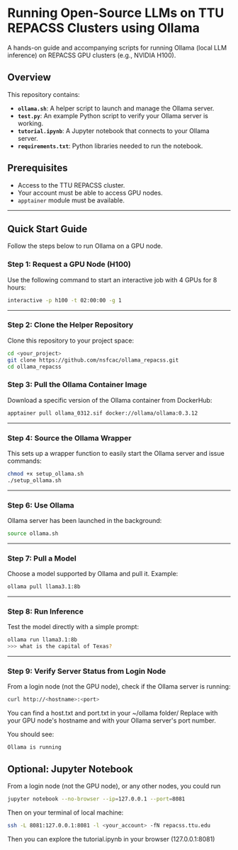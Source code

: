 # Running Open-Source LLMs on TTU REPACSS Clusters using Ollama

A hands-on guide and accompanying scripts for running Ollama (local LLM inference) on REPACSS GPU clusters (e.g., NVIDIA H100).

## Overview

This repository contains:

- **`ollama.sh`**: A helper script to launch and manage the Ollama server.  
- **`test.py`**: An example Python script to verify your Ollama server is working.
- **`tutorial.ipynb`**: A Jupyter notebook that connects to your Ollama server.
- **`requirements.txt`**: Python libraries needed to run the notebook.

## Prerequisites

- Access to the TTU REPACSS cluster.
- Your account must be able to access GPU nodes.
- `apptainer` module must be available.

---

## Quick Start Guide

Follow the steps below to run Ollama on a GPU node.

### Step 1: Request a GPU Node (H100)

Use the following command to start an interactive job with 4 GPUs for 8 hours:

```bash
interactive -p h100 -t 02:00:00 -g 1
```

---

### Step 2: Clone the Helper Repository

Clone this repository to your project space:

```bash
cd <your_project>
git clone https://github.com/nsfcac/ollama_repacss.git
cd ollama_repacss
```

### Step 3: Pull the Ollama Container Image

Download a specific version of the Ollama container from DockerHub:

```bash
apptainer pull ollama_0312.sif docker://ollama/ollama:0.3.12
```

---

### Step 4: Source the Ollama Wrapper

This sets up a wrapper function to easily start the Ollama server and issue commands:

```bash
chmod +x setup_ollama.sh
./setup_ollama.sh
```

---

### Step 6: Use Ollama

Ollama server has been launched in the background:

```bash
source ollama.sh
```

---

### Step 7: Pull a Model

Choose a model supported by Ollama and pull it. Example:

```bash
ollama pull llama3.1:8b
```

---

### Step 8: Run Inference

Test the model directly with a simple prompt:

```bash
ollama run llama3.1:8b
>>> what is the capital of Texas?
```

---

### Step 9: Verify Server Status from Login Node

From a login node (not the GPU node), check if the Ollama server is running:

```bash
curl http://<hostname>:<port>
```
You can find a host.txt and port.txt in your ~/ollama folder/ Replace <hostname> with your GPU node's hostname and <port> with your Ollama server's port number. 

You should see:

```
Ollama is running
```

## Optional: Jupyter Notebook

From a login node (not the GPU node), or any other nodes, you could run 

```bash
jupyter notebook --no-browser --ip=127.0.0.1 --port=8081
```

Then on your terminal of local machine: 
	
```bash
ssh -L 8081:127.0.0.1:8081 -l <your_account> -fN repacss.ttu.edu
```
Then you can explore the tutorial.ipynb in your browser (127.0.0.1:8081)
